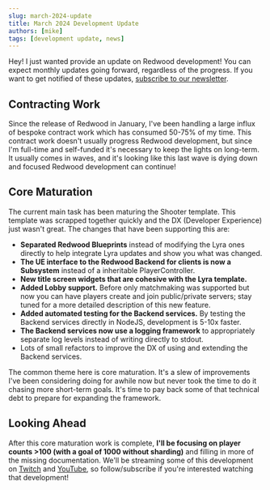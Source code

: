```yaml
---
slug: march-2024-update
title: March 2024 Development Update
authors: [mike]
tags: [development update, news]
---
```


Hey! I just wanted provide an update on Redwood development! You can expect monthly updates going forward, regardless of the progress. If you want to get notified of these updates, [subscribe to our newsletter](https://redwoodmmo.com/#signup).

<!--truncate-->

## Contracting Work

Since the release of Redwood in January, I've been handling a large influx of bespoke contract work which has consumed 50-75% of my time. This contract work doesn't usually progress Redwood development, but since I'm full-time and self-funded it's necessary to keep the lights on long-term. It usually comes in waves, and it's looking like this last wave is dying down and focused Redwood development can continue!

## Core Maturation

The current main task has been maturing the Shooter template. This template was scrapped together quickly and the DX (Developer Experience) just wasn't great. The changes that have been supporting this are:
- **Separated Redwood Blueprints** instead of modifying the Lyra ones directly to help integrate Lyra updates and show you what was changed.
- **The UE interface to the Redwood Backend for clients is now a Subsystem** instead of a inheritable PlayerController.
- **New title screen widgets that are cohesive with the Lyra template.**
- **Added Lobby support.** Before only matchmaking was supported but now you can have players create and join public/private servers; stay tuned for a more detailed description of this new feature.
- **Added automated testing for the Backend services.** By testing the Backend services directly in NodeJS, development is 5-10x faster.
- **The Backend services now use a logging framework** to appropriately separate log levels instead of writing directly to stdout.
- Lots of small refactors to improve the DX of using and extending the Backend services.

The common theme here is core maturation. It's a slew of improvements I've been considering doing for awhile now but never took the time to do it chasing more short-term goals. It's time to pay back some of that technical debt to prepare for expanding the framework.

## Looking Ahead

After this core maturation work is complete, **I'll be focusing on player counts >100 (with a goal of 1000 without sharding)** and filling in more of the missing documentation. We'll be streaming some of this development on [Twitch](https://www.twitch.tv/incantagames) and [YouTube](https://www.youtube.com/@incantagames), so follow/subscribe if you're interested watching that development!
